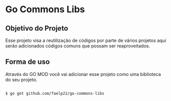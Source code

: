 # Go Commons Libs

## Objetivo do Projeto

Esse projeto visa a reutilização de códigos por parte de vários projetos aqui serão adicionados códigos comuns que possam ser reaproveitados.

## Forma de uso

Através do GO MOD você vai adicionar esse projeto como uma biblioteca do seu projeto.

```bash

$ go get github.com/faelp22/go-commons-libs

```